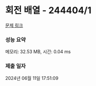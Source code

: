 # 회전 배열 - 244404/1 

[문제 링크](https://level.goorm.io/exam/244404/%ED%9A%8C%EC%A0%84-%EB%B0%B0%EC%97%B4/quiz/1) 

### 성능 요약

메모리: 32.53 MB, 시간: 0.04 ms

### 제출 일자

2024년 06월 11일 17:51:09

